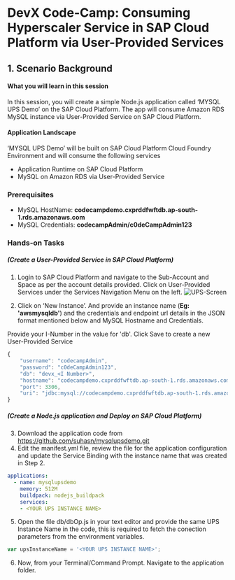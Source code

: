 # DevX Code-Camp: Consuming Hyperscaler Service in SAP Cloud Platform via User-Provided Services

## 1. Scenario Background
#### What you will learn in this session

In this session, you will create a simple Node.js application called ‘MYSQL UPS Demo’ on the SAP Cloud Platform. The app will consume Amazon RDS MySQL instance via User-Provided Service on SAP Cloud Platform.

#### Application Landscape

‘MYSQL UPS Demo’ will be built on SAP Cloud Platform Cloud Foundry Environment and will consume the following services
* Application Runtime on SAP Cloud Platform
* MySQL on Amazon RDS via User-Provided Service


### Prerequisites
* MySQL HostName: **codecampdemo.cxprddfwftdb.ap-south-1.rds.amazonaws.com**
* MySQL Credentials: **codecampAdmin/c0deCampAdmin123**

### Hands-on Tasks
##### (Create a User-Provided Service in SAP Cloud Platform)
1. Login to SAP Cloud Platform and navigate to the Sub-Account and Space as per the account details provided. Click on User-Provided Services under the Services Navigation Menu on the left.
![UPS-Screen](https://blogs.sap.com/wp-content/uploads/2019/07/34-2.png)
  
2. Click on ‘New Instance’. And provide an instance name (**Eg: 'awsmysqldb'**) and the credentials and endpoint url details in the JSON format mentioned below and MySQL Hostname and Credentials. 

Provide your I-Number in the value for 'db'. Click Save to create a new User-Provided Service

```javascript
{
	"username": "codecampAdmin",
	"password": "c0deCampAdmin123",
	"db": "devx_<I Number>",
	"hostname": "codecampdemo.cxprddfwftdb.ap-south-1.rds.amazonaws.com",
	"port": 3306,
	"uri": "jdbc:mysql://codecampdemo.cxprddfwftdb.ap-south-1.rds.amazonaws.com:3306/"
}
```
##### (Create a Node.js application and Deploy on SAP Cloud Platform)
3. Download the application code from https://github.com/suhasn/mysqlupsdemo.git
4. Edit the manifest.yml file, review the file for the application configuration and update the Service Binding with the instance name that was created in Step 2.

```yaml
applications:
  - name: mysqlupsdemo
    memory: 512M
    buildpack: nodejs_buildpack
    services:
    - <YOUR UPS INSTANCE NAME>
 ```
 
5. Open the file db/dbOp.js in your text editor and provide the same UPS Instance Name in the code, this is required to fetch the conection parameters from the environment variables.
 ```javascript
 var upsInstanceName = '<YOUR UPS INSTANCE NAME>';
 ```

6. Now, from your Terminal/Command Prompt. Navigate to the application folder.
